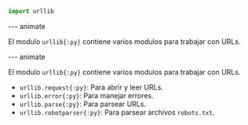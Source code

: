 ```py
import urllib
```

--- animate

El modulo `urllib{:py}` contiene varios modulos para trabajar con URLs.

--- animate

El modulo `urllib{:py}` contiene varios modulos para trabajar con URLs.

- `urllib.request{:py}`: Para abrir y leer URLs.
- `urllib.error{:py}`: Para manejar errores.
- `urllib.parse{:py}`: Para parsear URLs.
- `urllib.robotparser{:py}`: Para parsear archivos `robots.txt`.
